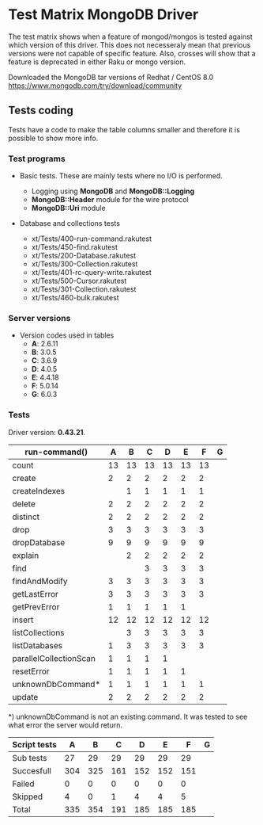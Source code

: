 # Test Matrix MongoDB Driver

The test matrix shows when a feature of mongod/mongos is tested against which version of this driver. This does not necesseraly mean that previous versions were not capable of specific feature. Also, crosses will show that a feature is deprecated in either Raku or mongo version.

Downloaded the MongoDB tar versions of Redhat / CentOS 8.0
https://www.mongodb.com/try/download/community

## Tests coding
Tests have a code to make the table columns smaller and therefore it is possible to show more info.


### Test programs
* Basic tests. These are mainly tests where no I/O is performed.
  * Logging using **MongoDB** and **MongoDB::Logging**
  * **MongoDB::Header** module for the wire protocol
  * **MongoDB::Uri** module

* Database and collections tests
  * xt/Tests/400-run-command.rakutest
  * xt/Tests/450-find.rakutest
  * xt/Tests/200-Database.rakutest
  * xt/Tests/300-Collection.rakutest
  * xt/Tests/401-rc-query-write.rakutest
  * xt/Tests/500-Cursor.rakutest
  * xt/Tests/301-Collection.rakutest
  * xt/Tests/460-bulk.rakutest

### Server versions
* Version codes used in tables
  * **A**: 2.6.11
  * **B**: 3.0.5
  * **C**: 3.6.9
  * **D**: 4.0.5
  * **E**: 4.4.18
  * **F**: 5.0.14
  * **G**: 6.0.3



### Tests
Driver version: **0.43.21**.<br/>

| run-command()         | A | B | C | D | E | F | G |
|-|-|-|-|-|-|-|-|
count	                  |13 |13 |13 |13 |13 |13
create	                |2	|2  |2  |2  |2  |2
createIndexes           |   |1  |1  |1  |1  |1
delete	                |2  |2  |2  |2  |2  |2
distinct	              |2	|2  |2  |2  |2  |2
drop	                  |3  |3  |3  |3  |3  |3
dropDatabase	          |9	|9  |9  |9  |9  |9
explain                 |   |2  |2  |2  |2  |2
find                    |   |   |3  |3  |3  |3
findAndModify	          |3	|3  |3  |3  |3  |3
getLastError	          |3	|3  |3  |3  |3  |3
getPrevError	          |1	|1  |1  |1  |1  |
insert	                |12	|12 |12 |12 |12 |12
listCollections         |   |3  |3  |3  |3  |3
listDatabases	          |1	|3  |3  |3  |3  |3
parallelCollectionScan	|1	|1  |1  |1  |   |
resetError	            |1	|1  |1  |1  |1  |
unknownDbCommand*       |1  |1  |1  |1  |1  |1
update	                |2	|2  |2  |2  |2  |2

*) unknownDbCommand is not an existing command. It was tested to see what error the server would return.


|Script tests | A | B | C | D | E | F | G |
|-|-|-|-|-|-|-|-|
Sub tests     | 27| 29| 29| 29| 29| 29|
Succesfull    |304|325|161|152|152|151|
Failed        |  0|  0|  0|  0|  0|  0|
Skipped       |  4|  0|  1|  4|  4|  5|
Total         |335|354|191|185|185|185|

<!--
OS: **Fedora 33**<br/>
MongoDB version: **4.4.18**.<br/>

OS: **Fedora 33**.<br/>
MongoDB version: **6.0.3**.<br/>
-->

